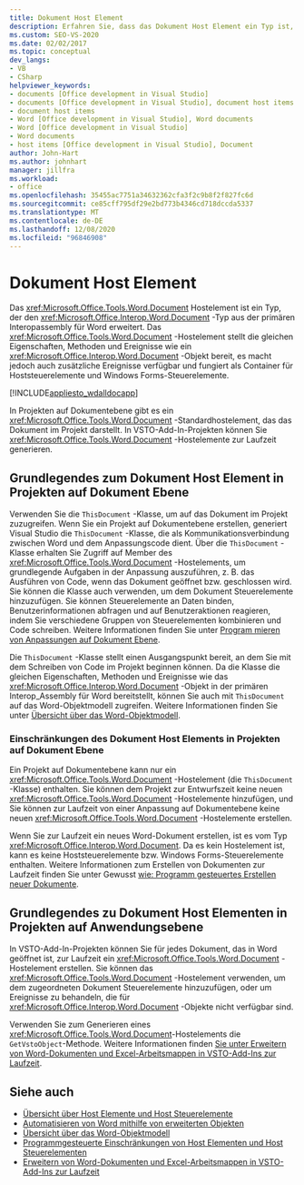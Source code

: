 ```yaml
---
title: Dokument Host Element
description: Erfahren Sie, dass das Dokument Host Element ein Typ ist, der den Dokumenttyp aus der primären Interopassembly für Word erweitert.
ms.custom: SEO-VS-2020
ms.date: 02/02/2017
ms.topic: conceptual
dev_langs:
- VB
- CSharp
helpviewer_keywords:
- documents [Office development in Visual Studio]
- documents [Office development in Visual Studio], document host items
- document host items
- Word [Office development in Visual Studio], Word documents
- Word [Office development in Visual Studio]
- Word documents
- host items [Office development in Visual Studio], Document
author: John-Hart
ms.author: johnhart
manager: jillfra
ms.workload:
- office
ms.openlocfilehash: 35455ac7751a34632362cfa3f2c9b8f2f827fc6d
ms.sourcegitcommit: ce85cff795df29e2bd773b4346cd718dccda5337
ms.translationtype: MT
ms.contentlocale: de-DE
ms.lasthandoff: 12/08/2020
ms.locfileid: "96846908"
---
```

# <a name="document-host-item"></a>Dokument Host Element
  Das <xref:Microsoft.Office.Tools.Word.Document> Hostelement ist ein Typ, der den <xref:Microsoft.Office.Interop.Word.Document> -Typ aus der primären Interopassembly für Word erweitert. Das <xref:Microsoft.Office.Tools.Word.Document> -Hostelement stellt die gleichen Eigenschaften, Methoden und Ereignisse wie ein <xref:Microsoft.Office.Interop.Word.Document> -Objekt bereit, es macht jedoch auch zusätzliche Ereignisse verfügbar und fungiert als Container für Hoststeuerelemente und Windows Forms-Steuerelemente.

 [!INCLUDE[appliesto_wdalldocapp](../vsto/includes/appliesto-wdalldocapp-md.md)]

 In Projekten auf Dokumentebene gibt es ein <xref:Microsoft.Office.Tools.Word.Document> -Standardhostelement, das das Dokument im Projekt darstellt. In VSTO-Add-In-Projekten können Sie <xref:Microsoft.Office.Tools.Word.Document> -Hostelemente zur Laufzeit generieren.

## <a name="understand-the-document-host-item-in-document-level-projects"></a>Grundlegendes zum Dokument Host Element in Projekten auf Dokument Ebene
 Verwenden Sie die `ThisDocument` -Klasse, um auf das Dokument im Projekt zuzugreifen. Wenn Sie ein Projekt auf Dokumentebene erstellen, generiert Visual Studio die `ThisDocument` -Klasse, die als Kommunikationsverbindung zwischen Word und dem Anpassungscode dient. Über die `ThisDocument` -Klasse erhalten Sie Zugriff auf Member des <xref:Microsoft.Office.Tools.Word.Document> -Hostelements, um grundlegende Aufgaben in der Anpassung auszuführen, z. B. das Ausführen von Code, wenn das Dokument geöffnet bzw. geschlossen wird. Sie können die Klasse auch verwenden, um dem Dokument Steuerelemente hinzuzufügen. Sie können Steuerelemente an Daten binden, Benutzerinformationen abfragen und auf Benutzeraktionen reagieren, indem Sie verschiedene Gruppen von Steuerelementen kombinieren und Code schreiben. Weitere Informationen finden Sie unter [Program mieren von Anpassungen auf Dokument Ebene](../vsto/programming-document-level-customizations.md).

 Die `ThisDocument` -Klasse stellt einen Ausgangspunkt bereit, an dem Sie mit dem Schreiben von Code im Projekt beginnen können. Da die Klasse die gleichen Eigenschaften, Methoden und Ereignisse wie das <xref:Microsoft.Office.Interop.Word.Document> -Objekt in der primären Interop_Assembly für Word bereitstellt, können Sie auch mit `ThisDocument` auf das Word-Objektmodell zugreifen. Weitere Informationen finden Sie unter [Übersicht über das Word-Objektmodell](../vsto/word-object-model-overview.md).

### <a name="limitations-of-the-document-host-item-in-document-level-projects"></a>Einschränkungen des Dokument Host Elements in Projekten auf Dokument Ebene
 Ein Projekt auf Dokumentebene kann nur ein <xref:Microsoft.Office.Tools.Word.Document> -Hostelement (die `ThisDocument` -Klasse) enthalten. Sie können dem Projekt zur Entwurfszeit keine neuen <xref:Microsoft.Office.Tools.Word.Document> -Hostelemente hinzufügen, und Sie können zur Laufzeit von einer Anpassung auf Dokumentebene keine neuen <xref:Microsoft.Office.Tools.Word.Document> -Hostelemente erstellen.

 Wenn Sie zur Laufzeit ein neues Word-Dokument erstellen, ist es vom Typ <xref:Microsoft.Office.Interop.Word.Document>. Da es kein Hostelement ist, kann es keine Hoststeuerelemente bzw. Windows Forms-Steuerelemente enthalten. Weitere Informationen zum Erstellen von Dokumenten zur Laufzeit finden Sie unter Gewusst [wie: Programm gesteuertes Erstellen neuer Dokumente](../vsto/how-to-programmatically-create-new-documents.md).

## <a name="understand-document-host-items-in-application-level-projects"></a>Grundlegendes zu Dokument Host Elementen in Projekten auf Anwendungsebene
 In VSTO-Add-In-Projekten können Sie für jedes Dokument, das in Word geöffnet ist, zur Laufzeit ein <xref:Microsoft.Office.Tools.Word.Document> -Hostelement erstellen. Sie können das <xref:Microsoft.Office.Tools.Word.Document> -Hostelement verwenden, um dem zugeordneten Dokument Steuerelemente hinzuzufügen, oder um Ereignisse zu behandeln, die für <xref:Microsoft.Office.Interop.Word.Document> -Objekte nicht verfügbar sind.

 Verwenden Sie zum Generieren eines <xref:Microsoft.Office.Tools.Word.Document>-Hostelements die `GetVstoObject`-Methode. Weitere Informationen finden [Sie unter Erweitern von Word-Dokumenten und Excel-Arbeitsmappen in VSTO-Add-Ins zur Laufzeit](../vsto/extending-word-documents-and-excel-workbooks-in-vsto-add-ins-at-run-time.md).

## <a name="see-also"></a>Siehe auch
- [Übersicht über Host Elemente und Host Steuerelemente](../vsto/host-items-and-host-controls-overview.md)
- [Automatisieren von Word mithilfe von erweiterten Objekten](../vsto/automating-word-by-using-extended-objects.md)
- [Übersicht über das Word-Objektmodell](../vsto/word-object-model-overview.md)
- [Programmgesteuerte Einschränkungen von Host Elementen und Host Steuerelementen](../vsto/programmatic-limitations-of-host-items-and-host-controls.md)
- [Erweitern von Word-Dokumenten und Excel-Arbeitsmappen in VSTO-Add-Ins zur Laufzeit](../vsto/extending-word-documents-and-excel-workbooks-in-vsto-add-ins-at-run-time.md)
